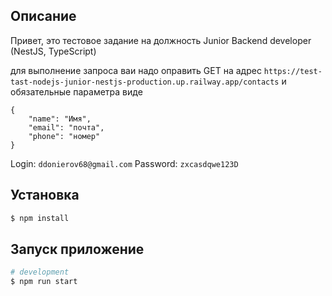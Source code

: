 ## Описание
Привет, это тестовое задание на должность Junior Backend developer (NestJS, TypeScript)

для выполнение запроса ваи надо оправить GET на адрес
`https://test-tast-nodejs-junior-nestjs-production.up.railway.app/contacts`
и обязательные параметра виде
```
{
    "name": "Имя",
    "email": "почта",
    "phone": "номер"
}
```

Login: `ddonierov68@gmail.com`
Password: `zxcasdqwe123D`

## Установка

```bash
$ npm install
```

## Запуск приложение

```bash
# development
$ npm run start
```
